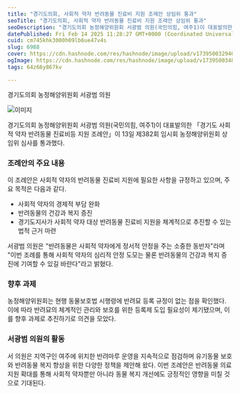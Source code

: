 ```yaml
---
title: "경기도의회, 사회적 약자 반려동물 진료비 지원 조례안 상임위 통과"
seoTitle: "경기도의회, 사회적 약자 반려동물 진료비 지원 조례안 상임위 통과"
seoDescription: "경기도의회 농정해양위원회 서광범 의원(국민의힘, 여주1)이 대표발의한 「경기도 사회적 약자 반려동물 진료비등 지원 조례안」이 13일 제382회 임시회 농정해양위원회 상임위 심사를 통과했다."
datePublished: Fri Feb 14 2025 11:28:27 GMT+0000 (Coordinated Universal Time)
cuid: cm745khk3000h09lb6ue47v4s
slug: 6988
cover: https://cdn.hashnode.com/res/hashnode/image/upload/v1739500329409/14ec885e-b88e-4064-b657-5d89a74ff7c7.webp
ogImage: https://cdn.hashnode.com/res/hashnode/image/upload/v1739500348337/07b21755-19c1-4fc7-8311-795777110c8b.webp
tags: 64z66y867kv

---
```



경기도의회 농정해양위원회 서광범 의원

![이미지](https://cdn.hashnode.com/res/hashnode/image/upload/v1739500303100/498708b0-997a-44f0-9dde-27192cc891bf.jpeg)

경기도의회 농정해양위원회 서광범 의원(국민의힘, 여주1)이 대표발의한 「경기도 사회적 약자 반려동물 진료비등 지원 조례안」이 13일 제382회 임시회 농정해양위원회 상임위 심사를 통과했다.

### 조례안의 주요 내용

이 조례안은 사회적 약자의 반려동물 진료비 지원에 필요한 사항을 규정하고 있으며, 주요 목적은 다음과 같다.

- 사회적 약자의 경제적 부담 완화
- 반려동물의 건강과 복지 증진
- 경기도지사가 사회적 약자 대상 반려동물 진료비 지원을 체계적으로 추진할 수 있는 법적 근거 마련

서광범 의원은 "반려동물은 사회적 약자에게 정서적 안정을 주는 소중한 동반자"라며 "이번 조례를 통해 사회적 약자의 심리적 안정 도모는 물론 반려동물의 건강과 복지 증진에 기여할 수 있길 바란다"라고 밝혔다.

### 향후 과제

농정해양위원회는 현행 동물보호법 시행령에 반려묘 등록 규정이 없는 점을 확인했다. 이에 따라 반려묘의 체계적인 관리와 보호를 위한 등록제 도입 필요성이 제기됐으며, 이를 향후 과제로 추진하기로 의견을 모았다.

### 서광범 의원의 활동

서 의원은 지역구인 여주에 위치한 반려마루 운영을 지속적으로 점검하며 유기동물 보호와 반려동물 복지 향상을 위한 다양한 정책을 제안해 왔다. 이번 조례안은 반려동물 의료 지원 확대를 통해 사회적 약자뿐만 아니라 동물 복지 개선에도 긍정적인 영향을 미칠 것으로 기대된다.